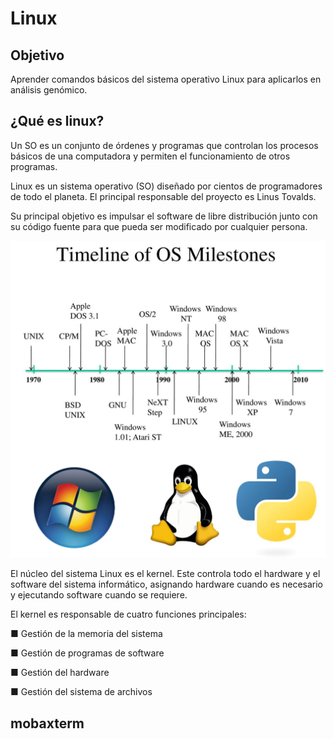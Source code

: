 # Linux 

## Objetivo

Aprender comandos básicos del sistema operativo Linux para aplicarlos en análisis genómico.

## ¿Qué es linux?

Un SO es un conjunto de órdenes y programas que controlan los procesos básicos de una computadora y permiten el funcionamiento de otros programas.

Linux es un sistema operativo (SO) diseñado por cientos de programadores de todo el planeta. El principal responsable del proyecto es Linus Tovalds.

Su principal objetivo es impulsar el software de libre distribución junto con su código fuente para que pueda ser modificado por cualquier persona.

![](https://github.com/Martinez-Gregorio-Hector/AnalisisGenomico-EcologiaFESIztacala/blob/main/Unidad1/Timeline_of_OS.jpg)


El núcleo del sistema Linux es el kernel. Este controla todo el hardware y el software del sistema informático, asignando hardware cuando es necesario y ejecutando software cuando se requiere.

El kernel es responsable de cuatro funciones principales:

■ Gestión de la memoria del sistema

■ Gestión de programas de software

■ Gestión del hardware

■ Gestión del sistema de archivos


## mobaxterm


